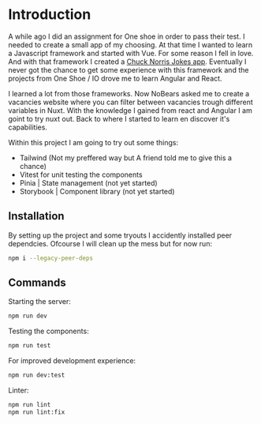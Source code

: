 # Introduction

A while ago I did an assignment for One shoe in order to pass their test. I needed to create a small app of my choosing. At that time I wanted to learn a Javascript framework and started with Vue. For some reason I fell in love. And with that framework I created a [Chuck Norris Jokes app](https://github.com/valentijnkap/chuck-norris-jokes-app/tree/main?tab=readme-ov-file). Eventually I never got the chance to get some experience with this framework and the projects from One Shoe / IO drove me to learn Angular and React.

I learned a lot from those frameworks. Now NoBears asked me to create a vacancies website where you can filter between vacancies trough different variables in Nuxt. With the knowledge I gained from react and Angular I am goint to try nuxt out. Back to where I started to learn en discover it's capabilities.

Within this project I am going to try out some things:
- Tailwind (Not my preffered way but A friend told me to give this a chance)
- Vitest for unit testing the components
- Pinia | State management (not yet started)
- Storybook | Component library (not yet started)

## Installation

By setting up the project and some tryouts I accidently installed peer dependcies. Ofcourse I will clean up the mess but for now run:

```sh
npm i --legacy-peer-deps
```

## Commands

Starting the server:

```sh
npm run dev
```

Testing the components:

```sh
npm run test
```

For improved development experience:

```sh
npm run dev:test
```

Linter:
```sh
npm run lint
npm run lint:fix
```